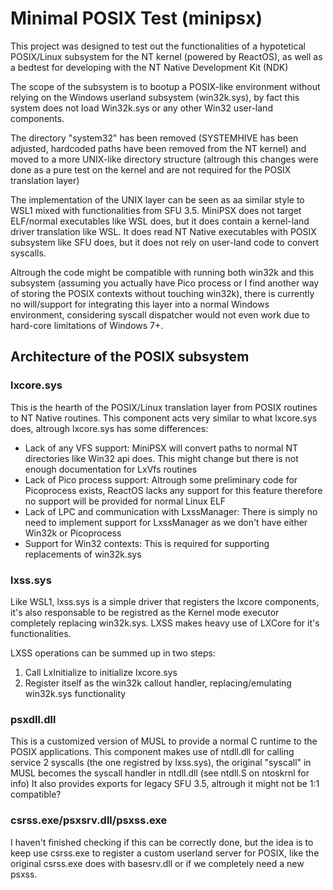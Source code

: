 # Minimal POSIX Test (minipsx)

This project was designed to test out the functionalities of a hypotetical POSIX/Linux subsystem for the NT kernel (powered by ReactOS), 
as well as a bedtest for developing with the NT Native Development Kit (NDK)

The scope of the subsystem is to bootup a POSIX-like environment without relying on the Windows userland subsystem (win32k.sys), by fact
this system does not load Win32k.sys or any other Win32 user-land components.

The directory "system32" has been removed (SYSTEMHIVE has been adjusted, hardcoded paths have been removed from the NT kernel) and moved to a more UNIX-like
directory structure (altrough this changes were done as a pure test on the kernel and are not required for the POSIX translation layer)

The implementation of the UNIX layer can be seen as aa similar style to WSL1 mixed with functionalities from SFU 3.5.
MiniPSX does not target ELF/normal executables like WSL does, but it does contain a kernel-land driver translation like WSL.
It does read NT Native executables with POSIX subsystem like SFU does, but it does not rely on user-land code to convert syscalls.

Altrough the code might be compatible with running both win32k and this subsystem (assuming you actually have Pico process or I find another way of storing the POSIX contexts without touching win32k), there is currently no will/support for integrating this layer into a normal Windows environment, considering syscall dispatcher would not even work due to hard-core limitations of Windows 7+.

## Architecture of the POSIX subsystem

### lxcore.sys
This is the hearth of the POSIX/Linux translation layer from POSIX routines to NT Native routines.
This component acts very similar to what lxcore.sys does, altrough lxcore.sys has some differences:
- Lack of any VFS support: MiniPSX will convert paths to normal NT directories like Win32 api does. This might change but there is not enough documentation for LxVfs routines
- Lack of Pico process support: Altrough some preliminary code for Picoprocess exists, ReactOS lacks any support for this feature therefore no support will be provided for normal Linux ELF
- Lack of LPC and communication with LxssManager: There is simply no need to implement support for LxssManager as we don't have either Win32k or Picoprocess
- Support for Win32 contexts: This is required for supporting replacements of win32k.sys

### lxss.sys
Like WSL1, lxss.sys is a simple driver that registers the lxcore components, it's also responsable to be registred as the Kernel mode executor completely replacing win32k.sys. LXSS makes heavy use of LXCore for it's functionalities.

LXSS operations can be summed up in two steps:
1. Call LxInitialize to initialize lxcore.sys
2. Register itself as the win32k callout handler, replacing/emulating win32k.sys functionality

### psxdll.dll
This is a customized version of MUSL to provide a normal C runtime to the POSIX applications.
This component makes use of ntdll.dll for calling service 2 syscalls (the one registred by lxss.sys), the original "syscall"
in MUSL becomes the syscall handler in ntdll.dll (see ntdll.S on ntoskrnl for info)
It also provides exports for legacy SFU 3.5, altrough it might not be 1:1 compatible?

### csrss.exe/psxsrv.dll/psxss.exe
I haven't finished checking if this can be correctly done, but the idea is to keep use csrss.exe to register a custom userland server for POSIX, like the original csrss.exe does with basesrv.dll or if we completely need a new psxss.
